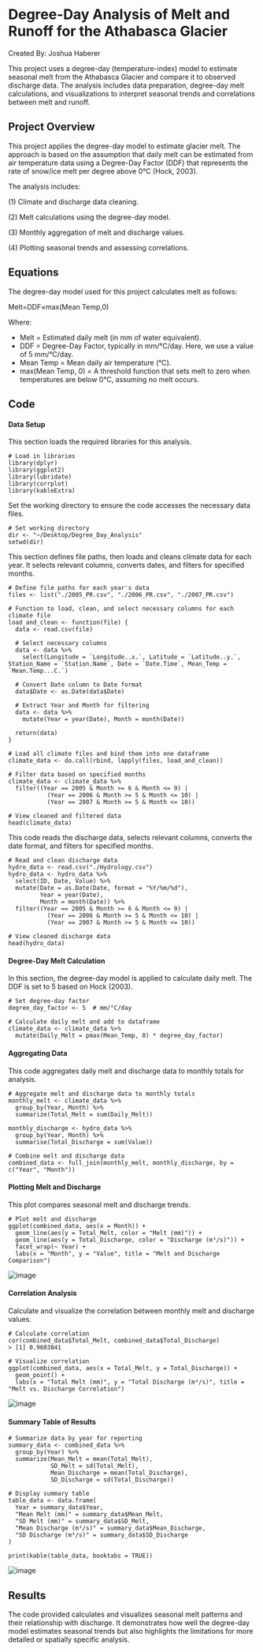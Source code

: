 # Degree-Day Analysis of Melt and Runoff for the Athabasca Glacier
Created By: Joshua Haberer

This project uses a degree-day (temperature-index) model to estimate seasonal melt from the Athabasca Glacier and compare it to observed discharge data. The analysis includes data preparation, degree-day melt calculations, and visualizations to interpret seasonal trends and correlations between melt and runoff.

## Project Overview

This project applies the degree-day model to estimate glacier melt. The approach is based on the assumption that daily melt can be estimated from air temperature data using a Degree-Day Factor (DDF) that represents the rate of snow/ice melt per degree above 0°C (Hock, 2003).

The analysis includes:

(1) Climate and discharge data cleaning.

(2) Melt calculations using the degree-day model.

(3) Monthly aggregation of melt and discharge values.

(4) Plotting seasonal trends and assessing correlations.

## Equations

The degree-day model used for this project calculates melt as follows:

Melt=DDF×max(Mean Temp,0)

Where:
   - Melt = Estimated daily melt (in mm of water equivalent).
   - DDF = Degree-Day Factor, typically in mm/°C/day. Here, we use a value of 5 mm/°C/day.
   - Mean Temp = Mean daily air temperature (°C).
   - max(Mean Temp, 0) = A threshold function that sets melt to zero when temperatures are below 0°C, assuming no melt occurs.

## Code
#### Data Setup
This section loads the required libraries for this analysis.

```
# Load in libraries
library(dplyr)
library(ggplot2)
library(lubridate)
library(corrplot)
library(kableExtra)
```
Set the working directory to ensure the code accesses the necessary data files.

```
# Set working directory
dir <- "~/Desktop/Degree_Day_Analysis"
setwd(dir)
```
This section defines file paths, then loads and cleans climate data for each year. It selects relevant columns, converts dates, and filters for specified months.
```
# Define file paths for each year's data
files <- list("./2005_PR.csv", "./2006_PR.csv", "./2007_PR.csv")

# Function to load, clean, and select necessary columns for each climate file
load_and_clean <- function(file) {
  data <- read.csv(file)
  
  # Select necessary columns
  data <- data %>%
    select(Longitude = `Longitude..x.`, Latitude = `Latitude..y.`, Station_Name = `Station.Name`, Date = `Date.Time`, Mean_Temp = `Mean.Temp...C.`)
  
  # Convert Date column to Date format
  data$Date <- as.Date(data$Date)
  
  # Extract Year and Month for filtering
  data <- data %>%
    mutate(Year = year(Date), Month = month(Date))
  
  return(data)
}

# Load all climate files and bind them into one dataframe
climate_data <- do.call(rbind, lapply(files, load_and_clean))

# Filter data based on specified months
climate_data <- climate_data %>%
  filter((Year == 2005 & Month >= 6 & Month <= 9) |
           (Year == 2006 & Month >= 5 & Month <= 10) |
           (Year == 2007 & Month >= 5 & Month <= 10))

# View cleaned and filtered data
head(climate_data)
```
This code reads the discharge data, selects relevant columns, converts the date format, and filters for specified months.
```
# Read and clean discharge data
hydro_data <- read.csv("./Hydrology.csv")
hydro_data <- hydro_data %>%
  select(ID, Date, Value) %>%
  mutate(Date = as.Date(Date, format = "%Y/%m/%d"),
         Year = year(Date),
         Month = month(Date)) %>%
  filter((Year == 2005 & Month >= 6 & Month <= 9) |
           (Year == 2006 & Month >= 5 & Month <= 10) |
           (Year == 2007 & Month >= 5 & Month <= 10))

# View cleaned discharge data
head(hydro_data)
```
#### Degree-Day Melt Calculation
In this section, the degree-day model is applied to calculate daily melt. The DDF is set to 5 based on Hock (2003).
```
# Set degree-day factor
degree_day_factor <- 5  # mm/°C/day

# Calculate daily melt and add to dataframe
climate_data <- climate_data %>%
  mutate(Daily_Melt = pmax(Mean_Temp, 0) * degree_day_factor)
```
#### Aggregating Data
This code aggregates daily melt and discharge data to monthly totals for analysis.
```
# Aggregate melt and discharge data to monthly totals
monthly_melt <- climate_data %>%
  group_by(Year, Month) %>%
  summarize(Total_Melt = sum(Daily_Melt))

monthly_discharge <- hydro_data %>%
  group_by(Year, Month) %>%
  summarise(Total_Discharge = sum(Value))

# Combine melt and discharge data
combined_data <- full_join(monthly_melt, monthly_discharge, by = c("Year", "Month"))
```
#### Plotting Melt and Discharge
This plot compares seasonal melt and discharge trends.
```
# Plot melt and discharge
ggplot(combined_data, aes(x = Month)) +
  geom_line(aes(y = Total_Melt, color = "Melt (mm)")) +
  geom_line(aes(y = Total_Discharge, color = "Discharge (m³/s)")) +
  facet_wrap(~ Year) +
  labs(x = "Month", y = "Value", title = "Melt and Discharge Comparison")
```
![image](https://github.com/user-attachments/assets/39433773-3ea1-4844-a6a3-adcdc118fe68)
#### Correlation Analysis
Calculate and visualize the correlation between monthly melt and discharge values.
```
# Calculate correlation
cor(combined_data$Total_Melt, combined_data$Total_Discharge)
> [1] 0.9603841

# Visualize correlation
ggplot(combined_data, aes(x = Total_Melt, y = Total_Discharge)) +
  geom_point() +
  labs(x = "Total Melt (mm)", y = "Total Discharge (m³/s)", title = "Melt vs. Discharge Correlation")
```
![image](https://github.com/user-attachments/assets/3b814fc5-a12f-46d6-8286-16737e0110c8)

#### Summary Table of Results
```
# Summarize data by year for reporting
summary_data <- combined_data %>%
  group_by(Year) %>%
  summarize(Mean_Melt = mean(Total_Melt),
            SD_Melt = sd(Total_Melt),
            Mean_Discharge = mean(Total_Discharge),
            SD_Discharge = sd(Total_Discharge))

# Display summary table
table_data <- data.frame(
  Year = summary_data$Year,
  "Mean Melt (mm)" = summary_data$Mean_Melt,
  "SD Melt (mm)" = summary_data$SD_Melt,
  "Mean Discharge (m³/s)" = summary_data$Mean_Discharge,
  "SD Discharge (m³/s)" = summary_data$SD_Discharge
)

print(kable(table_data, booktabs = TRUE))
```
![image](https://github.com/user-attachments/assets/a376dae2-472c-4a2d-8d83-8afac59e7e8e)

## Results
The code provided calculates and visualizes seasonal melt patterns and their relationship with discharge. It demonstrates how well the degree-day model estimates seasonal trends but also highlights the limitations for more detailed or spatially specific analysis.


